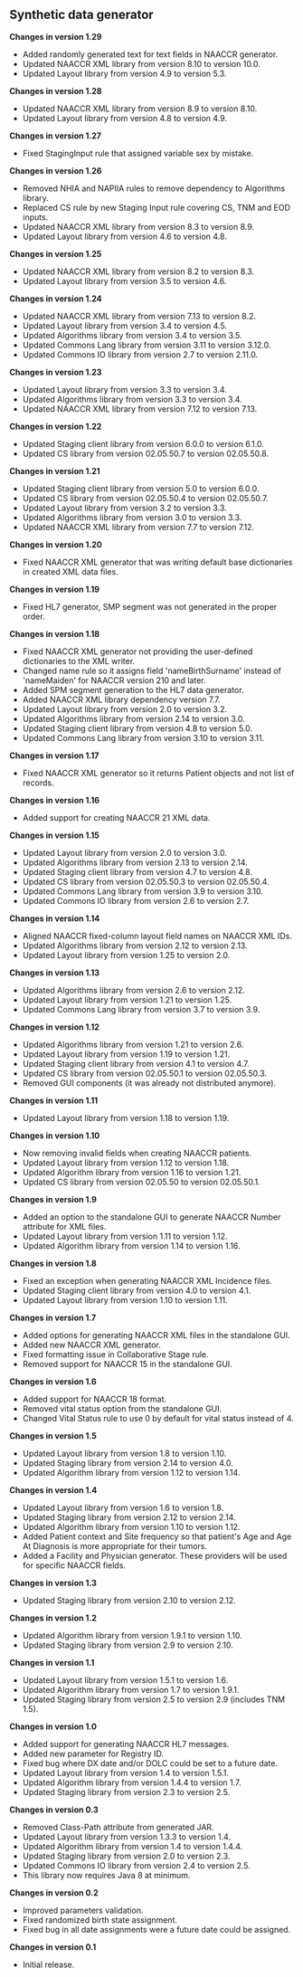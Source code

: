 ## Synthetic data generator

**Changes in version 1.29**

- Added randomly generated text for text fields in NAACCR generator.
- Updated NAACCR XML library from version 8.10 to version 10.0.
- Updated Layout library from version 4.9 to version 5.3.

**Changes in version 1.28**

- Updated NAACCR XML library from version 8.9 to version 8.10.
- Updated Layout library from version 4.8 to version 4.9.

**Changes in version 1.27**

- Fixed StagingInput rule that assigned variable sex by mistake.

**Changes in version 1.26**

- Removed NHIA and NAPIIA rules to remove dependency to Algorithms library. 
- Replaced CS rule by new Staging Input rule covering CS, TNM and EOD inputs.
- Updated NAACCR XML library from version 8.3 to version 8.9.
- Updated Layout library from version 4.6 to version 4.8.

**Changes in version 1.25**

- Updated NAACCR XML library from version 8.2 to version 8.3.
- Updated Layout library from version 3.5 to version 4.6.

**Changes in version 1.24**

- Updated NAACCR XML library from version 7.13 to version 8.2.
- Updated Layout library from version 3.4 to version 4.5.
- Updated Algorithms library from version 3.4 to version 3.5.
- Updated Commons Lang library from version 3.11 to version 3.12.0.
- Updated Commons IO library from version 2.7 to version 2.11.0.

**Changes in version 1.23**

- Updated Layout library from version 3.3 to version 3.4.
- Updated Algorithms library from version 3.3 to version 3.4.
- Updated NAACCR XML library from version 7.12 to version 7.13.

**Changes in version 1.22**

- Updated Staging client library from version 6.0.0 to version 6.1.0.
- Updated CS library from version 02.05.50.7 to version 02.05.50.8.

**Changes in version 1.21**

- Updated Staging client library from version 5.0 to version 6.0.0.
- Updated CS library from version 02.05.50.4 to version 02.05.50.7.
- Updated Layout library from version 3.2 to version 3.3.
- Updated Algorithms library from version 3.0 to version 3.3.
- Updated NAACCR XML library from version 7.7 to version 7.12.

**Changes in version 1.20**

- Fixed NAACCR XML generator that was writing default base dictionaries in created XML data files.

**Changes in version 1.19**

- Fixed HL7 generator, SMP segment was not generated in the proper order.

**Changes in version 1.18**

- Fixed NAACCR XML generator not providing the user-defined dictionaries to the XML writer.
- Changed name rule so it assigns field 'nameBirthSurname' instead of 'nameMaiden' for NAACCR version 210 and later.
- Added SPM segment generation to the HL7 data generator.
- Added NAACCR XML library dependency version 7.7.
- Updated Layout library from version 2.0 to version 3.2.
- Updated Algorithms library from version 2.14 to version 3.0.
- Updated Staging client library from version 4.8 to version 5.0.
- Updated Commons Lang library from version 3.10 to version 3.11.

**Changes in version 1.17**

- Fixed NAACCR XML generator so it returns Patient objects and not list of records.

**Changes in version 1.16**

- Added support for creating NAACCR 21 XML data.

**Changes in version 1.15**

- Updated Layout library from version 2.0 to version 3.0.
- Updated Algorithms library from version 2.13 to version 2.14.
- Updated Staging client library from version 4.7 to version 4.8.
- Updated CS library from version 02.05.50.3 to version 02.05.50.4.
- Updated Commons Lang library from version 3.9 to version 3.10.
- Updated Commons IO library from version 2.6 to version 2.7.

**Changes in version 1.14**

- Aligned NAACCR fixed-column layout field names on NAACCR XML IDs.
- Updated Algorithms library from version 2.12 to version 2.13.
- Updated Layout library from version 1.25 to version 2.0.

**Changes in version 1.13**

- Updated Algorithms library from version 2.6 to version 2.12.
- Updated Layout library from version 1.21 to version 1.25.
- Updated Commons Lang library from version 3.7 to version 3.9.

**Changes in version 1.12**

- Updated Algorithms library from version 1.21 to version 2.6.
- Updated Layout library from version 1.19 to version 1.21.
- Updated Staging client library from version 4.1 to version 4.7.
- Updated CS library from version 02.05.50.1 to version 02.05.50.3.
- Removed GUI components (it was already not distributed anymore).

**Changes in version 1.11**

- Updated Layout library from version 1.18 to version 1.19.

**Changes in version 1.10**

- Now removing invalid fields when creating NAACCR patients.
- Updated Layout library from version 1.12 to version 1.18.
- Updated Algorithm library from version 1.16 to version 1.21.
- Updated CS library from version 02.05.50 to version 02.05.50.1.

**Changes in version 1.9**

- Added an option to the standalone GUI to generate NAACCR Number attribute for XML files.
- Updated Layout library from version 1.11 to version 1.12.
- Updated Algorithm library from version 1.14 to version 1.16.

**Changes in version 1.8**

- Fixed an exception when generating NAACCR XML Incidence files.
- Updated Staging client library from version 4.0 to version 4.1.
- Updated Layout library from version 1.10 to version 1.11.

**Changes in version 1.7**

- Added options for generating NAACCR XML files in the standalone GUI.
- Added new NAACCR XML generator.
- Fixed formatting issue in Collaborative Stage rule.
- Removed support for NAACCR 15 in the standalone GUI.

**Changes in version 1.6**

- Added support for NAACCR 18 format.
- Removed vital status option from the standalone GUI.
- Changed Vital Status rule to use 0 by default for vital status instead of 4.

**Changes in version 1.5**

- Updated Layout library from version 1.8 to version 1.10.
- Updated Staging library from version 2.14 to version 4.0.
- Updated Algorithm library from version 1.12 to version 1.14.

**Changes in version 1.4**

- Updated Layout library from version 1.6 to version 1.8.
- Updated Staging library from version 2.12 to version 2.14.
- Updated Algorithm library from version 1.10 to version 1.12.
- Added Patient context and Site frequency so that patient's Age and Age At Diagnosis is more appropriate for their tumors.
- Added a Facility and Physician generator. These providers will be used for specific NAACCR fields.

**Changes in version 1.3**

- Updated Staging library from version 2.10 to version 2.12. 

**Changes in version 1.2**

- Updated Algorithm library from version 1.9.1 to version 1.10.
- Updated Staging library from version 2.9 to version 2.10.

**Changes in version 1.1**

- Updated Layout library from version 1.5.1 to version 1.6.
- Updated Algorithm library from version 1.7 to version 1.9.1.
- Updated Staging library from version 2.5 to version 2.9 (includes TNM 1.5).

**Changes in version 1.0**

- Added support for generating NAACCR HL7 messages.
- Added new parameter for Registry ID.
- Fixed bug where DX date and/or DOLC could be set to a future date.
- Updated Layout library from version 1.4 to version 1.5.1.
- Updated Algorithm library from version 1.4.4 to version 1.7.
- Updated Staging library from version 2.3 to version 2.5.

**Changes in version 0.3**

- Removed Class-Path attribute from generated JAR.
- Updated Layout library from version 1.3.3 to version 1.4.
- Updated Algorithm library from version 1.4 to version 1.4.4.
- Updated Staging library from version 2.0 to version 2.3.
- Updated Commons IO library from version 2.4 to version 2.5.
- This library now requires Java 8 at minimum.

**Changes in version 0.2**

- Improved parameters validation.
- Fixed randomized birth state assignment.
- Fixed bug in all date assignments were a future date could be assigned.

**Changes in version 0.1**

- Initial release.
